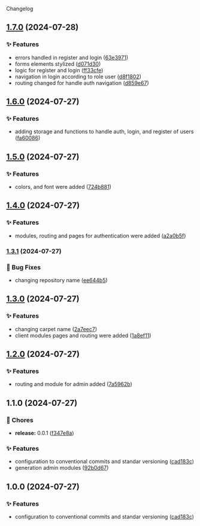 Changelog
## [1.7.0](https://github.com/darksoul333666/Straapberry/compare/v1.6.0...v1.7.0) (2024-07-28)


### ✨ Features

* errors handled in register and login ([63e3971](https://github.com/darksoul333666/Straapberry/commit/63e3971bbd2b248de1d03038c5f49e2f3a787017))
* forms elements stylized ([d071d30](https://github.com/darksoul333666/Straapberry/commit/d071d3043fe076c502448bad72677511dd8649f5))
* logic for register and login ([ff33cfe](https://github.com/darksoul333666/Straapberry/commit/ff33cfeb3b79ede2d4e2526cb7d2da2ddef4f290))
* navigation in login according to role user ([d8f1802](https://github.com/darksoul333666/Straapberry/commit/d8f180293aa9c0dd088d00938c2a59b0dfb46f49))
* routing changed for handle auth navigation ([d859e67](https://github.com/darksoul333666/Straapberry/commit/d859e67c08477c588d26c5b7deab377d1198d2cc))

## [1.6.0](https://github.com/darksoul333666/Straapberry/compare/v1.5.0...v1.6.0) (2024-07-27)


### ✨ Features

* adding storage and functions to handle auth, login, and register of users ([fa60086](https://github.com/darksoul333666/Straapberry/commit/fa600860be63d8860420893e50f6e3627331dd97))

## [1.5.0](https://github.com/darksoul333666/Straapberry/compare/v1.4.0...v1.5.0) (2024-07-27)


### ✨ Features

* colors, and font were added ([724b881](https://github.com/darksoul333666/Straapberry/commit/724b8813c7cc6c39d653fef8bdc7ecf4caf15cf2))

## [1.4.0](https://github.com/darksoul333666/Straapberry/compare/v1.3.1...v1.4.0) (2024-07-27)


### ✨ Features

* modules, routing and pages for authentication were added ([a2a0b5f](https://github.com/darksoul333666/Straapberry/commit/a2a0b5f0df848ddac0444eb7acde0e52ef4a52c3))

### [1.3.1](https://github.com/darksoul333666/Straapberry/compare/v1.3.0...v1.3.1) (2024-07-27)


### 🐛 Bug Fixes

* changing repository name ([ee644b5](https://github.com/darksoul333666/Straapberry/commit/ee644b53faa4d506435c38dc01763246664efb88))

## [1.3.0](https://github.com/darksoul333666/Straapberry/compare/v1.2.0...v1.3.0) (2024-07-27)


### ✨ Features

* changing carpet name ([2a7eec7](https://github.com/darksoul333666/Straapberry/commit/2a7eec7d6e92ff13a6bfc41b5de7a28999a2f4b9))
* client modules pages and routing were added ([1a8ef11](https://github.com/darksoul333666/Straapberry/commit/1a8ef11ae2c733ef3e3cee8f3b5bedd748c82254))

## [1.2.0](https://github.com/darksoul333666/Straapberry/compare/v1.1.0...v1.2.0) (2024-07-27)

### ✨ Features

* routing and module for admin added ([7a5962b](https://github.com/darksoul333666/Straapberry/commit/7a5962b971d82ecb954e4b7ba39cda9c3e9f8643))

## 1.1.0 (2024-07-27)


### 🚚 Chores

* **release:** 0.0.1 ([f347e8a](https://github.com/darksoul333666/Straapberry/commit/f347e8a56da6c7dc0569e8a40fdd71fe12848c28))


### ✨ Features

* configuration to conventional commits and standar versioning ([cad183c](https://github.com/darksoul333666/Straapberry/commit/cad183c6a36048395e442ad3ab0c9990b6bc4c55))
* generation admin modules ([92b0d67](https://github.com/darksoul333666/Straapberry/commit/92b0d6758d5c106096b1bbb6347f67425d10133d))

## 1.0.0 (2024-07-27)


### ✨ Features

* configuration to conventional commits and standar versioning ([cad183c](https://github.com/darksoul333666/Straapberry/commit/cad183c6a36048395e442ad3ab0c9990b6bc4c55))
